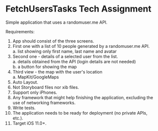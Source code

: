 # FetchUsersTasks Tech Assignment


Simple application that uses a randomuser.me API.

Requirements:

1. App should consist of the three screens.
2. First one with a list of 10 people generated by a randomuser.me API.<br/>
  a. list showing only first name, last name and avatar
3. Second one - details of a selected user from the list.<br/>
  a. details obtained from the API (login details are not needed)<br/>
  b. a button for showing the map<br/>
4. Third view - the map with the user's location<br/>
  a. MapKit/GoogleMaps<br/>
5. Auto Layout.<br/>
6. Not Storyboard files nor xib files.<br/>
7. Support only iPhones.<br/>
8. Any framework that might help finishing the application, excluding the
use of networking frameworks.<br/>
9. Write tests.<br/>
10. The application needs to be ready for deployment (no private APIs, etc.).<br/>
11. Target iOS 11.0+.<br/>
